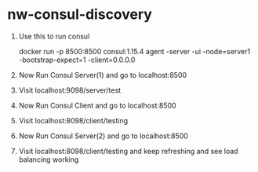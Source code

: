 # nw-consul-discovery

1. Use this to run consul

   docker run -p 8500:8500 consul:1.15.4 agent -server -ui -node=server1 -bootstrap-expect=1 -client=0.0.0.0
3. Now Run Consul Server(1) and go to localhost:8500
4. Visit localhost:9098/server/test
5. Now Run Consul Client and go to localhost:8500
6. Visit localhost:8098/client/testing
7. Now Run Consul Server(2) and go to localhost:8500
8. Visit localhost:8098/client/testing and keep refreshing and see load balancing working
